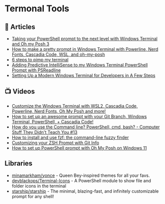 # Termonal Tools

## 📕 Articles
- [Taking your PowerShell prompt to the next level with Windows Terminal and Oh my Posh 3](https://www.hanselman.com/blog/taking-your-powershell-prompt-to-the-next-level-with-windows-terminal-and-oh-my-posh-3)
- [How to make a pretty prompt in Windows Terminal with Powerline, Nerd Fonts, Cascadia Code, WSL, and oh-my-posh](https://www.hanselman.com/blog/how-to-make-a-pretty-prompt-in-windows-terminal-with-powerline-nerd-fonts-cascadia-code-wsl-and-ohmyposh)
- [6 steps to pimp my terminal](https://stapp.space/few-steps-to-pimp-my-terminal/)
- [Adding Predictive IntelliSense to my Windows Terminal PowerShell Prompt with PSReadline](https://www.hanselman.com/blog/adding-predictive-intellisense-to-my-windows-terminal-powershell-prompt-with-psreadline)
- [Setting Up a Modern Windows Terminal for Developers in A Few Steps](https://dev.to/thangchung/modern-windows-terminal-for-developer-in-a-few-steps-170)
## 📺 Videos
- [Customize the Windows Terminal with WSL2, Cascadia Code, Powerline, Nerd Fonts, Oh My Posh and more!](https://www.youtube.com/watch?v=oHhiMf_6exY)
- [How to set up an awesome prompt with your Git Branch, Windows Terminal, PowerShell, + Cascadia Code!](https://www.youtube.com/watch?v=lu__oGZVT98)
- [How do you use the Command line? PowerShell, cmd, bash? - Computer Stuff They Didn't Teach You #13](https://www.youtube.com/watch?v=QKBcHuA3VJE)
- [How to install and use fzf: the command-line fuzzy finder](https://www.youtube.com/watch?v=1a5NiMhqAR0)
- [Customizing your ZSH Prompt with Git Info](https://www.youtube.com/watch?v=nEvsWQrKVcQ)
- [How to set up PowerShell prompt with Oh My Posh on Windows 11](https://www.youtube.com/watch?v=5-aK2_WwrmM)
## Libraries
- [minamarkham/yonce](https://github.com/minamarkham/yonce) - Queen Bey-inspired themes for all your favs.
- [devblackops/Terminal-Icons](https://github.com/devblackops/Terminal-Icons) - A PowerShell module to show file and folder icons in the terminal
- [starship/starship](https://github.com/starship/starship) - The minimal, blazing-fast, and infinitely customizable prompt for any shell!